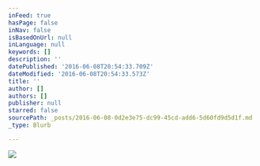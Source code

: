 ```yaml
---
inFeed: true
hasPage: false
inNav: false
isBasedOnUrl: null
inLanguage: null
keywords: []
description: ''
datePublished: '2016-06-08T20:54:33.709Z'
dateModified: '2016-06-08T20:54:33.573Z'
title: ''
author: []
authors: []
publisher: null
starred: false
sourcePath: _posts/2016-06-08-0d2e3e75-dc99-45cd-add6-5d60fd9d5d1f.md
_type: Blurb

---
```

![](https://the-grid-user-content.s3-us-west-2.amazonaws.com/7c44881f-038a-4a4a-919a-4c1cd377bb4d.jpg)